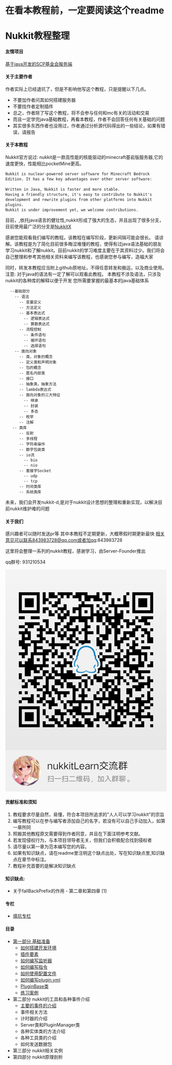 # 在看本教程前，一定要阅读这个readme
# Nukkit教程整理

#### 友情项目

[基于java开发的SCP基金会服务端](https://github.com/jsmod2-java-c/JSmod2-Core)

#### 关于主要作者

作者实际上已经退坑了，但是不影响他写这个教程，只是提醒以下几点。
- 不要加作者问其如何搭建服务器
- 不要找作者定制插件
- 总之，作者除了写这个教程，将不会参与任何和mc有关的活动和交易
- 而且一定学完java基础教程，再看本教程，作者不会回答任何有关基础的问题
- 其实很多东西作者也没用过，作者通过分析源代码得出的一些结论，如果有错误，请报告
#### 关于本教程

Nukkit官方说过: nukkit是一款高性能的核能驱动的minecraft基岩版服务器,它的
速度更快，性能相比pocketMine更高。
```
Nukkit is nuclear-powered server software for Minecraft Bedrock Edition. It has a few key advantages over other server software:

Written in Java, Nukkit is faster and more stable.
Having a friendly structure, it's easy to contribute to Nukkit's development and rewrite plugins from other platforms into Nukkit plugins.
Nukkit is under improvement yet, we welcome contributions.
```

目前，,依托java语言的健壮性,nukkit形成了强大的生态，并且出现了很多分支，目前使用最广泛的分支是[NukkitX](http://nukkitx.com)

感谢您能观看我们编写的教程。该教程在编写阶段，更新间隔可能会很长。
请谅解。该教程是为了简化目前很多晦涩难懂的教程，使得有过java语法基础的朋友
学习nukkit和了解nukkit。目前nukkit的学习难度主要在于其资料过少。我们将会
自己整理和参考其他相关资料来编写该教程，也感谢您参与编写，造福大家

同时，转发本教程应当附上github原地址，不得任意转发和搬运，以及商业使用。
注意: 对于java的语法有一定了解可以观看此教程。
本教程不涉及语法，只涉及nukkit的各种库的解释以便于开发
您所需要掌握的最基本的java基础体系
```
  --基础部分
    -- 语法
      -- 变量定义
      -- 方法定义
      -- 基本表达式
        -- 逻辑表达式
        -- 算数表达式
      -- 流程控制
        -- 条件语句
        -- 循环语句
        -- 选择语句
    -- 面向对象
      -- 类，对象的概念
      -- 定义类和声明对象
      -- 包的概念
      -- 匿名内部类
      -- 接口
      -- 抽象类，抽象方法
      -- lambda表达式
      -- 面向对象的三大特征
        -- 继承
        -- 封装
        -- 多态
      -- 枚举
      -- 注解
   -- 类库
      -- 反射
      -- 多线程
      -- 字符串操作
      -- 数字包装类
      -- io流
        -- bio
        -- nio
      -- 套接字Socket
        -- udp
        -- tcp
      -- 时间类库
      -- 系统类库

```
未来，我们会开发nukkit-d,是对于nukkit设计思想的整理和重新实现，以解决目前nukkit维护难的问题
#### 关于我们

感兴趣者可以随时发送pr等
其中本教程不定期更新，大概寒假时期更新最快
相关意见可以联系843983728@qq.com或者加qq:843983728

这里将会整理一系列的nukkit教程，感谢学习，由Server-Founder推出

qq群号: 931210534

![qq群](images/0-00.png)

#### 贡献标准和须知

1. 教程要求尽量自然，易懂，符合本项目所追求的"人人可以学习nukkit"的宗旨
2. 编写教程可以在参与编写者添加自己的名字，若没有可以自己手动加入，如第一章所同
3. 照搬其他教程原文需要得到作者同意，并且在下面注明参考文献。
4. 若发现侵权行为，与本项目领导者无关，但我们会积极配合找到侵权者
5. 请尽量以第一章为范本编写您的内容。
6. 如果有知识缺点，请在readme里注明这个缺点出处，写在知识缺点里,知识缺点在章节中标注。
7. 教程补充首要的是解决知识缺点

#### 知识缺点:
   - 关于fallBackPrefix的作用 - 第二章和第四章 [1]
#### 专栏
   
   - [填坑专栏](专栏*关于我们常见的那些坑.md)
#### 目录
- [第一部分 基础准备](第一部分前言.md)
  - [如何搭建开发环境](第一章*如何搭建环境.md)
  - [插件要素](第二章*插件要素.md)
  - [如何编写监听器](第三章*如何编写监听器.md)
  - [如何编写指令](第四章*如何编写命令.md)
  - [如何使用配置文件](第五章*如何使用配置文件.md)
  - [如何编写plugin.yml](第六章*如何编写plugin.yml.md)
  - [PluginBase类](第七章*PluginBase类.md)
  - [练习案例](第八章*案例玩家进入信息等效果.md)
- 第二部分 nukkit的工具和各种事件介绍
  - [主要的事件的介绍](第一章*主要的事件介绍.md)
  - 事件相关方法
  - 计时器的介绍
  - Server类和PluginManager类
  - 各种实体类的方法介绍
  - 各种工具类的介绍
  - 如何发送数据包
- 第三部分 nukkit相关实例
- 第四部分 nukkit原理剖析




